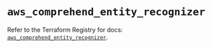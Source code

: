 # `aws_comprehend_entity_recognizer`

Refer to the Terraform Registry for docs: [`aws_comprehend_entity_recognizer`](https://registry.terraform.io/providers/hashicorp/aws/5.36.0/docs/resources/comprehend_entity_recognizer).
